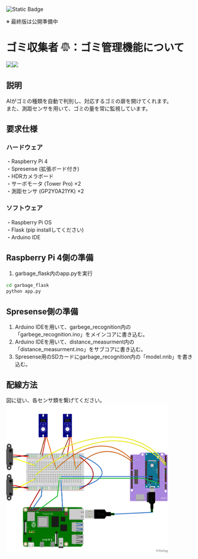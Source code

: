 ![Static Badge](https://img.shields.io/badge/Sony-Spresense-blue)

※ 最終版は公開準備中

# ゴミ収集者 <img src="docs/logo.png" height="25">：ゴミ管理機能について
<img src="docs/demo-ja.png" height="200"><img src="docs/measurement-ja.png" height="200">

## 説明
AIがゴミの種類を自動で判別し、対応するゴミの扉を開けてくれます。<br>
また、測距センサを用いて、ゴミの量を常に監視しています。


## 要求仕様
### ハードウェア
・Raspberry Pi 4<br>
・Spresense (拡張ボード付き)<br>
・HDRカメラボード<br>
・サーボモータ (Tower Pro) ×2<br>
・測距センサ (GP2Y0A21YK) ×2<br>

### ソフトウェア
・Raspberry Pi OS<br>
・Flask (pip installしてください)<br>
・Arduino IDE

## Raspberry Pi 4側の準備
1. garbage_flask内のapp.pyを実行
```bash
cd garbage_flask
python app.py
```

## Spresense側の準備
1. Arduino IDEを用いて、garbege_recognition内の「garbege_recognition.ino」をメインコアに書き込む。<br>
2. Arduino IDEを用いて、distance_measurment内の「distance_measurment.ino」をサブコアに書き込む。<br>
3. Spresense用のSDカードにgarbage_recognition内の「model.nnb」を書き込む。

## 配線方法
図に従い、各センサ類を繋げてください。
<img src="docs/wiring.png" height="400">